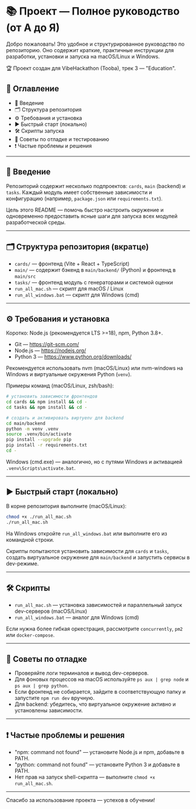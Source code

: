 # 📚 Проект — Полное руководство (от А до Я)

Добро пожаловать! Это удобное и структурированное руководство по репозиторию. Оно содержит краткие, практичные инструкции для разработки, установки и запуска на macOS/Linux и Windows.

🏆 Проект создан для VibeHackathon (Tooba), трек 3 — "Education".

## 🧭 Оглавление

- 📘 Введение
- 🗂 Структура репозитория
- ⚙️ Требования и установка
- ▶️ Быстрый старт (локально)
- 🛠️ Скрипты запуска
- 🐞 Советы по отладке и тестированию
- ❗ Частые проблемы и решения

---

## 📘 Введение

Репозиторий содержит несколько подпроектов: `cards`, `main` (backend) и `tasks`. Каждый модуль имеет собственные зависимости и конфигурацию (например, `package.json` или `requirements.txt`).

Цель этого README — помочь быстро настроить окружение и одновременно предоставить ясные шаги для запуска всех модулей разработческой среды.

---

## 🗂 Структура репозитория (вкратце)

- `cards/` — фронтенд (Vite + React + TypeScript)
- `main/` — содержит бэкенд в `main/backend/` (Python) и фронтенд в `main/src`
- `tasks/` — фронтенд модуль с генераторами и системой оценки
- `run_all_mac.sh` — скрипт для macOS / Linux
- `run_all_windows.bat` — скрипт для Windows (cmd)

---

## ⚙️ Требования и установка

Коротко: Node.js (рекомендуется LTS >=18), npm, Python 3.8+.

- Git — https://git-scm.com/
- Node.js — https://nodejs.org/
- Python 3 — https://www.python.org/downloads/

Рекомендуется использовать nvm (macOS/Linux) или nvm-windows на Windows и виртуальные окружения Python (`venv`).

Примеры команд (macOS/Linux, zsh/bash):

```bash
# установить зависимости фронтендов
cd cards && npm install && cd -
cd tasks && npm install && cd -

# создать и активировать виртуenv для backend
cd main/backend
python -m venv .venv
source .venv/bin/activate
pip install --upgrade pip
pip install -r requirements.txt
cd -
```

Windows (cmd.exe) — аналогично, но с путями Windows и активацией `.venv\Scripts\activate.bat`.

---

## ▶️ Быстрый старт (локально)

В корне репозитория выполните (macOS/Linux):

```bash
chmod +x ./run_all_mac.sh
./run_all_mac.sh
```

На Windows откройте `run_all_windows.bat` или выполните его из командной строки.

Скрипты попытаются установить зависимости для `cards` и `tasks`, создать виртуальное окружение для `main/backend` и запустить сервисы в dev-режиме.

---

## 🛠️ Скрипты

- `run_all_mac.sh` — установка зависимостей и параллельный запуск dev-серверов (macOS/Linux)
- `run_all_windows.bat` — аналог для Windows (cmd)

Если нужна более гибкая оркестрация, рассмотрите `concurrently`, `pm2` или `docker-compose`.

---

## 🐞 Советы по отладке

- Проверяйте логи терминалов и вывод dev-серверов.
- Для фоновых процессов на macOS используйте `ps aux | grep node` и `ps aux | grep python`.
- Если фронтенд не собирается, зайдите в соответствующую папку и запустите `npm run dev` вручную.
- Для backend: убедитесь, что виртуальное окружение активно и установлены зависимости.

---

## ❗ Частые проблемы и решения

- "npm: command not found" — установите Node.js и npm, добавьте в PATH.
- "python: command not found" — установите Python 3 и добавьте в PATH.
- Нет прав на запуск shell-скрипта — выполните `chmod +x run_all_mac.sh`.

---

Спасибо за использование проекта — успехов в обучении!
